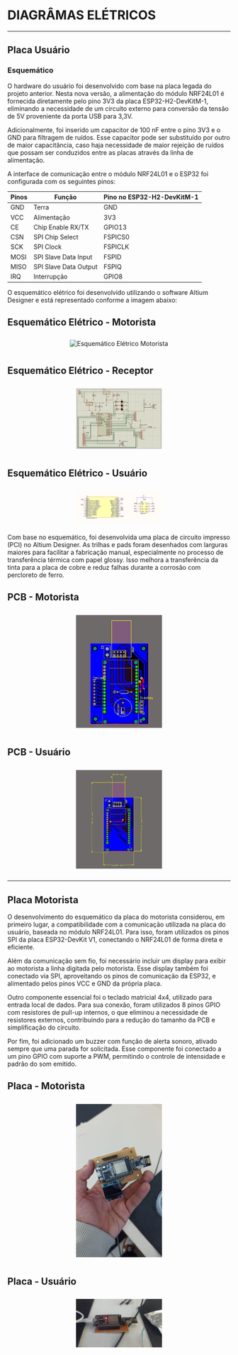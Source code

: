 # DIAGRÂMAS ELÉTRICOS
---
## Placa Usuário 

### Esquemático
O hardware do usuário foi desenvolvido com base na placa legada do projeto anterior. Nesta nova versão, a alimentação do módulo NRF24L01 é fornecida diretamente pelo pino 3V3 da placa ESP32-H2-DevKitM-1, eliminando a necessidade de um circuito externo para conversão da tensão de 5V proveniente da porta USB para 3,3V.

Adicionalmente, foi inserido um capacitor de 100 nF entre o pino 3V3 e o GND para filtragem de ruídos. Esse capacitor pode ser substituído por outro de maior capacitância, caso haja necessidade de maior rejeição de ruídos que possam ser conduzidos entre as placas através da linha de alimentação.

A interface de comunicação entre o módulo NRF24L01 e o ESP32 foi configurada com os seguintes pinos:


| Pinos | Função                | Pino no ESP32-H2-DevKitM-1         |
|-------|-----------------------|------------------------------------|
| GND   | Terra                 | GND                                |
| VCC   | Alimentação           | 3V3                                |
| CE    | Chip Enable RX/TX     | GPIO13                             |
| CSN   | SPI Chip Select       | FSPICS0                            |
| SCK   | SPI Clock             | FSPICLK                            |
| MOSI  | SPI Slave Data Input  | FSPID                              |
| MISO  | SPI Slave Data Output | FSPIQ                              |
| IRQ   | Interrupção           | GPIO8                              |



O esquemático elétrico foi desenvolvido utilizando o software Altium Designer e está representado conforme a imagem abaixo:

## Esquemático Elétrico - Motorista
<div style="text-align: center; padding: 10px;">
  <img src="img/esquematico-motorista.jpg" width="40%" alt="Esquemático Elétrico Motorista">
</div>

## Esquemático Elétrico - Receptor
<div style="text-align: center; padding: 10px;">
  <img src="img/esquematico_pcb_receptor.PNG" width="40%" alt="Esquemático Elétrico Receptor">
</div>

## Esquemático Elétrico - Usuário
<div style="text-align: center; padding: 10px;">
  <img src="img/esquematico_pcb_usuario.PNG" width="40%" alt="Esquemático Elétrico Usuário">
</div>

Com base no esquemático, foi desenvolvida uma placa de circuito impresso (PCI) no Altium Designer. As trilhas e pads foram desenhados com larguras maiores para facilitar a fabricação manual, especialmente no processo de transferência térmica com papel glossy. Isso melhora a transferência da tinta para a placa de cobre e reduz falhas durante a corrosão com percloreto de ferro.

## PCB - Motorista
<div style="text-align: center; padding: 10px;">
  <img src="img/Pcb-motorista.jpg" width="40%" alt="PCB Motorista">
</div>

## PCB - Usuário
<div style="text-align: center; padding: 10px;">
  <img src="img/Pcb-usuario.jpg" width="40%" alt="PCB Usuário">
</div>

--- 
## Placa Motorista

O desenvolvimento do esquemático da placa do motorista considerou, em primeiro lugar, a compatibilidade com a comunicação utilizada na placa do usuário, baseada no módulo NRF24L01. Para isso, foram utilizados os pinos SPI da placa ESP32-DevKit V1, conectando o NRF24L01 de forma direta e eficiente.

Além da comunicação sem fio, foi necessário incluir um display para exibir ao motorista a linha digitada pelo motorista. Esse display também foi conectado via SPI, aproveitando os pinos de comunicação da ESP32, e alimentado pelos pinos VCC e GND da própria placa.

Outro componente essencial foi o teclado matricial 4x4, utilizado para entrada local de dados. Para sua conexão, foram utilizados 8 pinos GPIO com resistores de pull-up internos, o que eliminou a necessidade de resistores externos, contribuindo para a redução do tamanho da PCB e simplificação do circuito.

Por fim, foi adicionado um buzzer com função de alerta sonoro, ativado sempre que uma parada for solicitada. Esse componente foi conectado a um pino GPIO com suporte a PWM, permitindo o controle de intensidade e padrão do som emitido.


## Placa - Motorista
<div style="text-align: center; padding: 10px;">
  <img src="img/placa-motorista.jpg" width="40%" alt="Placa Motorista">
</div>

## Placa - Usuário
<div style="text-align: center; padding: 10px;">
  <img src="img/placa-usuario.jpg" width="40%" alt="Placa Usuário">
</div>

